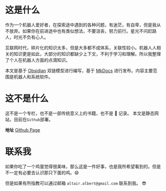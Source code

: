 
# 这是什么

作为一个机器人爱好者，在探索途中遇到的各种问题，有迷茫，有自卑，但是我从不放弃。如果你在前进途中也有类似想法，不要沮丧，努力前行。星光不问赶路人，时光不负有心人。

互联网时代，碎片化的知识太多，但是大多都不成体系，关联性较小。机器人人相关的知识更是如此，大部分的知识都缺少上下文，不利于学习和理解。所以我整理了个人在机器人方面的点滴知识。

本文是基于 [Obsidian](https://obsidian.md/) 双链模型进行编写，基于 [MkDocs](https://www.mkdocs.org) 进行发布。内容主要范围是机器人和系统软件。


# 这不是什么

这不是一个专栏，也不是一部传统意义上的书籍，也不是 🐛 记录。
本文是静态网站，目前在`Github`部署。

**地址** [Github Page](https://altair-albert.github.io/)


# 联系我

如果你吃了一个鸡蛋觉得很美味，那么这是一件好事，也是我所希望看到的。但是不一定有必要去认识那只下蛋的鸡。😄

但是如果有所指教可以通过邮箱 `altair.albert@gmail.com` 联系到我。 😎